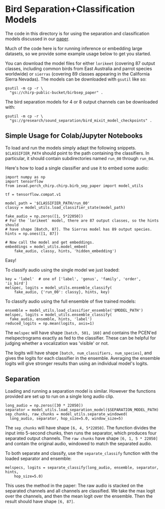 # Bird Separation+Classification Models

The code in this directory is for using the separation and classification models
discussed in our [paper](https://arxiv.org/abs/2110.03209).

Much of the code here is for running inference or embedding large datasets,
so we provide some example usage below to get you started.

You can download the model files for either `lorikeet` (covering 87 output
classes, including common birds from East Australia and parrot species
worldwide) or `sierras` (covering 89 classes appearing in the California Sierra
Nevadas).  The models can be downloaded with `gsutil` like so:

```
gsutil -m cp -r \
  "gs://chirp-public-bucket/birbsep_paper" .
```

The bird separation models for 4 or 8 output channels can be downloaded with:

```
gsutil -m cp -r \
  "gs://gresearch/sound_separation/bird_mixit_model_checkpoints" .
```

## Simple Usage for Colab/Jupyter Notebooks

To load and run the models simply adapt the following snippets.
`$CLASSIFIER_PATH` should point to the path containing the classifiers. In
particular, it should contain subdirectories named `run_00` through `run_04`.

Here's how to load a single classifier and use it to embed some audio:

```
import numpy as np
import tensorflow
from ievad.perch_chirp.chirp.birb_sep_paper import model_utils

tf = tensorflow.compat.v1

model_path = '$CLASSIFIER_PATH/run_00'
classy = model_utils.load_classifier_state(model_path)

fake_audio = np.zeros([1, 5*22050])
# For the `lorikeet` model, there are 87 output classes, so the hints should
# have shape [Batch, 87]. The Sierras model has 89 output species.
hints = np.ones([1, 87])

# Now call the model and get embeddings.
embeddings = model_utils.model_embed(
    fake_audio, classy, hints, 'hidden_embedding')
```

Easy!

To classify audio using the single model we just loaded:

```
key = 'label'  # one of ['label', 'genus', 'family', 'order', 'is_bird']
melspec, logits = model_utils.ensemble_classify(
    fake_audio, {'run_00': classy}, hints, key)
```

To classify audio using the full ensemble of five trained models:
```
ensemble = model_utils.load_classifier_ensemble('$MODEL_PATH')
melspec, logits = model_utils.ensemble_classify(
  fake_audio, ensemble, hints, 'label')
reduced_logits = np.mean(logits, axis=1)
```

The `melspec` will have shape `[batch, 501, 160]` and contains the
PCEN'ed melspectrograms exactly as fed to the classifier. These can be helpful
for judging whether a vocalization was 'visible' or not.

The logits will have shape `[batch, num_classifiers, num_species]`, and gives
the logits for each classifier in the ensemble. Averaging the ensemble logits
will give stronger results than using an individual model's logits.


## Separation

Loading and running a separation model is similar. However the functions
provided are set up to run on a single long audio clip.

```
long_audio = np.zeros([30 * 22050])
separator = model_utils.load_separation_model($SEPARATION_MODEL_PATH)
sep_chunks, raw_chunks = model_utils.separate_windowed(
  long_audio, separator, hop_size=5.0, window_size=5)
```

The `sep_chunks` will have shape `[6, 4, 5*22050]`. The function divides the
input into 5-second chunks, then runs the separator, which produces four
separated output channels. The `raw chunks` have shape `[6, 1, 5 * 22050]` and
contain the original audio, windowed to match the separated audio.

To both separate and classify, use the `separate_classify` function with the
loaded separator and ensemble:

```
melspecs, logits = separate_classify(long_audio, ensemble, separator, hints,
    hop_size=5.0)
```

This uses the method in the paper: The raw audio is stacked on the separated
channels and all channels are classified. We take the max logit over the
channels, and then the mean logit over the ensemble. Then the result should have
shape `[6, 87]`.
